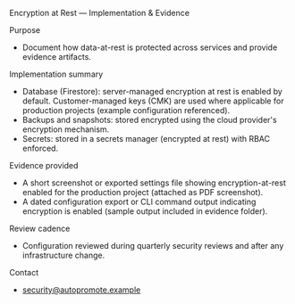 Encryption at Rest — Implementation & Evidence

Purpose
- Document how data-at-rest is protected across services and provide evidence artifacts.

Implementation summary
- Database (Firestore): server-managed encryption at rest is enabled by default. Customer-managed keys (CMK) are used where applicable for production projects (example configuration referenced).
- Backups and snapshots: stored encrypted using the cloud provider's encryption mechanism.
- Secrets: stored in a secrets manager (encrypted at rest) with RBAC enforced.

Evidence provided
- A short screenshot or exported settings file showing encryption-at-rest enabled for the production project (attached as PDF screenshot).
- A dated configuration export or CLI command output indicating encryption is enabled (sample output included in evidence folder).

Review cadence
- Configuration reviewed during quarterly security reviews and after any infrastructure change.

Contact
- security@autopromote.example
